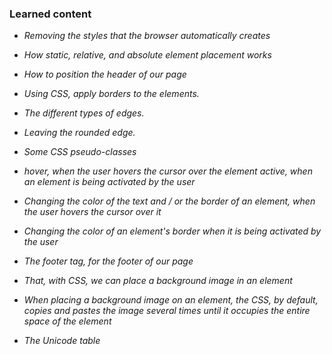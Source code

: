 ### Learned content

* *Removing the styles that the browser automatically creates* 
* *How static, relative, and absolute element placement works*
* *How to position the header of our page*

* *Using CSS, apply borders to the elements.*
* *The different types of edges.*
* *Leaving the rounded edge.*

* *Some CSS pseudo-classes*
* *hover, when the user hovers the cursor over the element
active, when an element is being activated by the user*
* *Changing the color of the text and / or the border of an element, when the user hovers the cursor over it*
* *Changing the color of an element's border when it is being activated by the user*

* *The footer tag, for the footer of our page* 
* *That, with CSS, we can place a background image in an element*
* *When placing a background image on an element, the CSS, by default, copies and pastes the image several times until it occupies the entire space of the element*
* *The Unicode table*